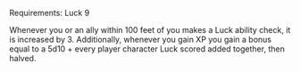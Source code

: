Requirements: Luck 9

Whenever you or an ally within 100 feet of you makes a Luck ability check, it is increased by 3. Additionally, whenever you gain XP you gain a bonus equal to a 5d10 + every player character Luck scored added together, then halved.